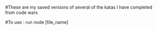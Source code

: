 #These are my saved versions of several of the katas I have completed from code wars

#To use :
  run node [file_name]
